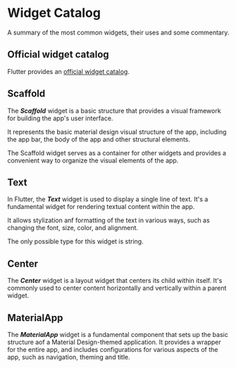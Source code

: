 # Widget Catalog

A summary of the most common widgets, their uses and some commentary.

## Official widget catalog

Flutter provides an [official widget catalog](https://docs.flutter.dev/ui/widgets).

## Scaffold

The ***Scaffold*** widget is a basic structure that provides a visual framework for building the app's user interface.

It represents the basic material design visual structure of the app, including the app bar, the body of the app and other structural elements.

The Scaffold widget serves as a container for other widgets and provides a convenient way to organize the visual elements of the app.

## Text

In Flutter, the ***Text*** widget is used to display a single line of text. It's a fundamental widget for rendering textual content within the app.

It allows stylization anf formatting of the text in various ways, such as changing the font, size, color, and alignment.

The only possible type for this widget is string.

## Center

The ***Center*** widget is a layout widget that centers its child within itself. It's commonly used to center content horizontally and vertically within a parent widget.

## MaterialApp

The ***MaterialApp*** widget is a fundamental component that sets up the basic structure aof a Material Design-themed application. It provides a wrapper for the entire app, and includes configurations for various aspects of the app, such as navigation, theming and title.